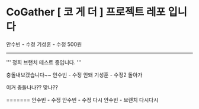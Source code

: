 # CoGather [ 코 게 더 ] 프로젝트 레포 입니다 

안수빈 - 수정
기성훈  - 수정 500원

---
'''
정희 브랜치 테스트 중입니다. 
'''


충돌내보겠습니다~~
안수빈 - 수정  안돼
기성훈  - 수정2 돌아가


이거 충돌나나??
맞나??

=======
안수빈 - 수정
안수빈 - 수정 다시
안수빈 - 브랜치 다시다시


